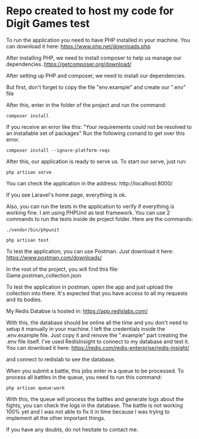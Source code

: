 # Repo created to host my code for Digit Games test

To run the application you need to have PHP installed in your machine. You can download it here:
https://www.php.net/downloads.php

After installing PHP, we need to install composer to help us manage our dependencies.
https://getcomposer.org/download/

After setting up PHP and composer, we need to install our dependencies.

But first, don't forget to copy the file "env.example" and create our ".env" file


After this, enter in the folder of the project and run the command:

```
composer install
```

If you receive an error like this: "Your requirements could not be resolved to an installable set of packages" Run the following comand to get over this error.
```
composer install --ignore-platform-reqs
```
After this, our application is ready to serve us. To start our serve, just run:
```
php artisan serve
```
You can check the application in the address: http://localhost:8000/

If you see Laravel's home page, everything is ok.

Also, you can run the tests in the application to verify if everything is working fine.
I am using PHPUnit as test framework. You can use 2 commands to run the tests inside de project folder. Here are the commands:
```
./vendor/bin/phpunit
```
```
php artisan test
```
To test the application, you can use Postman. Just download it here:
https://www.postman.com/downloads/

In the root of the project, you will find this file:
Game.postman_collection.json

To test the application in postman, open the app and just upload the collection into there.
It's expected that you have access to all my requests and its bodies.

My Redis Databse is hosted in:
https://app.redislabs.com/

With this, the database should be online all the time and you don't need to setup it manually in your machine.
I left the credentials inside the .env.example file.
Just copy it and renove the ".example" part creating the .env file itself.
I've used RedisInsight to connect to my database and test it.
You can download it here:
https://redis.com/redis-enterprise/redis-insight/

and connect to redislab to see the database.


When you submit a battle, this jobs enter in a queue to be processed.
To process all battles in the queue, you need to run this command:
```
php artisan queue:work
```
With this, the queue will process the battles and generate logs about the fights, you can check the logs in the database.
The battle is not working 100% yet and I was not able to fix it in time because I was trying to implement all the other important things.

If you have any doubts, do not hesitate to contact me.
